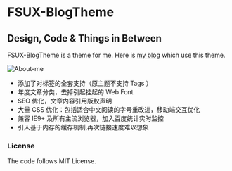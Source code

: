 # FSUX-BlogTheme

## Design, Code & Things in Between

FSUX-BlogTheme is a theme for me. Here is [my blog](http://fsux.me) which use this theme.

![About-me](https://i.imgur.com/tLLN76d.png)

- 添加了对标签的全套支持（原主题不支持 Tags ）
- 年度文章分类，去掉引起挂起的 Web Font
- SEO 优化，文章内容引用版权声明
- 大量 CSS 优化：包括适合中文阅读的字号重改进，移动端交互优化
- 兼容 IE9+ 及所有主流浏览器，加入百度统计实时监控
- 引入基于内存的缓存机制,再次链接速度难以想象

### License

The code follows MIT License.
